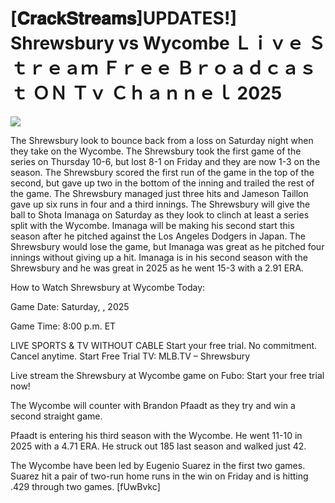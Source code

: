 # [𝐂𝐫𝐚𝐜𝐤𝐒𝐭𝐫𝐞𝐚𝐦𝐬]UPDATES!] Shrewsbury vs Wycombe Ｌｉｖｅ Ｓｔｒｅａｍ Ｆｒｅｅ Ｂｒｏａｄｃａｓｔ ＯＮ Ｔｖ Ｃｈａｎｎｅｌ  2025  
  
  
[![](https://i.imgur.com/qSNzIqt.png)](https://movie.rssnews.media/yLnrdEWB.php)  
  
The Shrewsbury look to bounce back from a loss on Saturday night when they take on the Wycombe. The Shrewsbury took the first game of the series on Thursday 10-6, but lost 8-1 on Friday and they are now 1-3 on the season. The Shrewsbury scored the first run of the game in the top of the second, but gave up two in the bottom of the inning and trailed the rest of the game. The Shrewsbury managed just three hits and Jameson Taillon gave up six runs in four and a third innings. The Shrewsbury will give the ball to Shota Imanaga on Saturday as they look to clinch at least a series split with the Wycombe. Imanaga will be making his second start this season after he pitched against the Los Angeles Dodgers in Japan. The Shrewsbury would lose the game, but Imanaga was great as he pitched four innings without giving up a hit. Imanaga is in his second season with the Shrewsbury and he was great in 2025 as he went 15-3 with a 2.91 ERA.

How to Watch Shrewsbury at Wycombe Today:

Game Date: Saturday, , 2025

Game Time: 8:00 p.m. ET

LIVE SPORTS & TV WITHOUT CABLE
Start your free trial. No commitment. Cancel anytime.
Start Free Trial
TV: MLB.TV – Shrewsbury

Live stream the Shrewsbury at Wycombe game on Fubo: Start your free trial now!

The Wycombe will counter with Brandon Pfaadt as they try and win a second straight game.

Pfaadt is entering his third season with the Wycombe. He went 11-10 in 2025 with a 4.71 ERA. He struck out 185 last season and walked just 42.

The Wycombe have been led by Eugenio Suarez in the first two games. Suarez hit a pair of two-run home runs in the win on Friday and is hitting .429 through two games. [fUwBvkc]